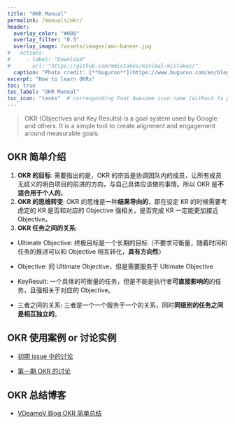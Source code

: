 ```yaml
---
title: "OKR Manual"
permalink: /manuals/okr/
header:
  overlay_color: "#000"
  overlay_filter: "0.5"
  overlay_image: /assets/images/amc-banner.jpg
#   actions:
#     - label: "Download"
#       url: "https://github.com/mmistakes/minimal-mistakes/"
  caption: "Photo credit: [**buguroo**](https://www.buguroo.com/en/blog/topic/ai)"
excerpt: "How to learn OKRs"
toc: true
toc_label: "OKR Manual"
toc_icon: "tasks"  # corresponding Font Awesome icon name (without fa prefix)
---
```

> OKR (Objectives and Key Results) is a goal system used by Google and others. It is a simple tool to create alignment and engagement around measurable goals.

## OKR 简单介绍

1. **OKR 的目标**: 需要指出的是，OKR 的宗旨是协调团队内的成员，让所有成员无歧义的明白项目的前进的方向，与自己具体应该做的事情。所以 OKR 是**不适合用于个人的**。
2. **OKR 的思维转变**: OKR 的思维是一种**结果导向的**，即在设定 KR 的时候需要考虑定的 KR 是否和对应的 Objective 强相关，是否完成 KR 一定能更加接近 Objective。
3. **OKR 任务之间的关系**:

  - Ultimate Objective: 终极目标是一个长期的目标（不要求可衡量，随着时间和任务的推进可以和 Objective 相互转化，**具有方向性**）

  - Objective: 同 Ultimate Objective，但是需要服务于 Ultimate Objective

  - KeyResult: 一个具体的可衡量的任务，但是不能是执行者**可直接影响的**的任务，且强相关于对应的 Objective。

  - 三者之间的关系: 三者是一个一个服务于一个的关系，同时**同级别的任务之间是相互独立的**。

## OKR 使用案例 or 讨论实例

- [初期 issue 中的讨论](https://github.com/BUPT/magic-mirror/issues/17)

- [第一期 OKR 的讨论](https://ai-ml.club/events/seminar-meeting-minutes-3-2/)

## OKR 总结博客

- [VDeamoV Blog OKR 简单总结](https://vdeamov.github.io/任务管理/2019/08/19/OKR总结/)
